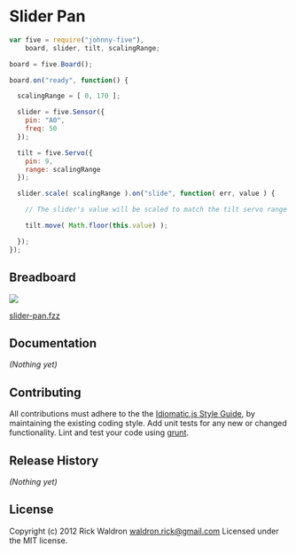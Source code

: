 # Slider Pan

```javascript
var five = require("johnny-five"),
    board, slider, tilt, scalingRange;

board = five.Board();

board.on("ready", function() {

  scalingRange = [ 0, 170 ];

  slider = five.Sensor({
    pin: "A0",
    freq: 50
  });

  tilt = five.Servo({
    pin: 9,
    range: scalingRange
  });

  slider.scale( scalingRange ).on("slide", function( err, value ) {

    // The slider's value will be scaled to match the tilt servo range

    tilt.move( Math.floor(this.value) );

  });
});

```

## Breadboard

<img src="https://raw.github.com/rwldrn/johnny-five/master/docs/breadboard/slider-pan.png">

[slider-pan.fzz](https://github.com/rwldrn/johnny-five/blob/master/docs/breadboard/slider-pan.fzz)


## Documentation

_(Nothing yet)_









## Contributing
All contributions must adhere to the the [Idiomatic.js Style Guide](https://github.com/rwldrn/idiomatic.js),
by maintaining the existing coding style. Add unit tests for any new or changed functionality. Lint and test your code using [grunt](https://github.com/cowboy/grunt).

## Release History
_(Nothing yet)_

## License
Copyright (c) 2012 Rick Waldron <waldron.rick@gmail.com>
Licensed under the MIT license.
